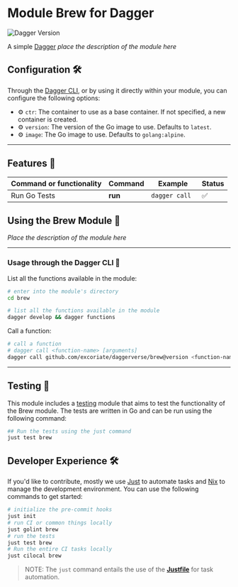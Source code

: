 # Module Brew for Dagger

![Dagger Version](https://img.shields.io/badge/dagger%20version-%3E=0.10.0-0f0f19.svg?style=flat-square)

A simple [Dagger](https://dagger.io) _place the description of the module here_

## Configuration 🛠️

Through the [Dagger CLI](https://docs.dagger.io/cli/465058/install), or by using it directly within your module, you can configure the following options:

* ⚙️ `ctr`: The container to use as a base container. If not specified, a new container is created.
* ⚙️ `version`: The version of the Go image to use. Defaults to `latest`.
* ⚙️ `image`: The Go image to use. Defaults to `golang:alpine`.

---

## Features 🎨

| Command or functionality | Command | Example        | Status |
|--------------------------|---------|----------------|--------|
| Run Go Tests             | **run** | `dagger call ` | ✅      |


## Using the Brew Module 🚀

_Place the description of the module here_

---

### Usage through the Dagger CLI 🚀

List all the functions available in the module:

  ```bash
  # enter into the module's directory
  cd brew

  # list all the functions available in the module
  dagger develop && dagger functions
```

Call a function:

  ```bash
  # call a function
  # dagger call <function-name> [arguments]
  dagger call github.com/excoriate/daggerverse/brew@version <function-name> [arguments]
```

---

## Testing 🧪

This module includes a [testing](module/tests) module that aims to test the functionality of the Brew module. The tests are written in Go and can be run using the following command:

```bash
## Run the tests using the just command
just test brew
```

## Developer Experience 🛠️

If you'd like to contribute, mostly we use [Just](https://just.systems) to automate tasks and [Nix](https://nixos.org) to manage the development environment. You can use the following commands to get started:

```bash
# initialize the pre-commit hooks
just init
# run CI or common things locally
just golint brew
# run the tests
just test brew
# Run the entire CI tasks locally
just cilocal brew
```

>NOTE: The `just` command entails the use of the [**Justfile**](https://just.systems) for task automation.
